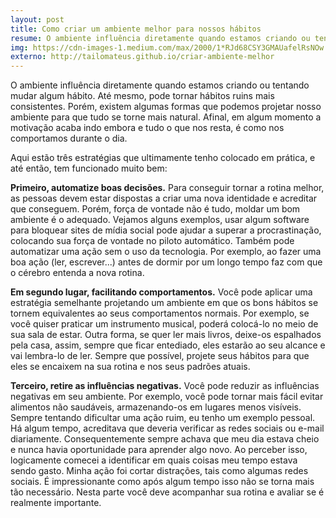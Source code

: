 ```yaml
---
layout: post
title: Como criar um ambiente melhor para nossos hábitos
resume: O ambiente influência diretamente quando estamos criando ou tentando mudar algum hábito.
img: https://cdn-images-1.medium.com/max/2000/1*RJd68CSY3GMAUafelRsNOw.jpeg
externo: http://tailomateus.github.io/criar-ambiente-melhor
---
```


O ambiente influência diretamente quando estamos criando ou tentando mudar algum hábito. Até mesmo, pode tornar hábitos ruins mais consistentes. Porém, existem algumas formas que podemos projetar nosso ambiente para que tudo se torne mais natural. Afinal, em algum momento a motivação acaba indo embora e tudo o que nos resta, é como nos comportamos durante o dia.

Aqui estão três estratégias que ultimamente tenho colocado em prática, e até então, tem funcionado  muito bem:

**Primeiro, automatize boas decisões.**
Para conseguir tornar a rotina melhor, as pessoas devem estar dispostas a criar uma nova identidade e acreditar que conseguem. 
Porém, força de vontade não é tudo, moldar um bom ambiente é o adequado. 
Vejamos alguns exemplos, usar algum software para bloquear sites de mídia social pode ajudar a superar a procrastinação, 
colocando sua força de vontade no piloto automático. Também pode automatizar uma ação sem o uso da tecnologia. Por exemplo, 
ao fazer uma boa ação (ler, escrever...) antes de dormir por um longo tempo faz com que o cérebro entenda a nova rotina. 

**Em segundo lugar, facilitando comportamentos.** Você pode aplicar uma estratégia semelhante projetando um ambiente em que os 
bons hábitos se tornem equivalentes ao seus comportamentos normais. Por exemplo, se você quiser praticar um instrumento 
musical, poderá colocá-lo no meio de sua sala de estar. Outra forma, se quer ler mais livros, deixe-os espalhados pela casa, 
assim, sempre que ficar entediado, eles estarão ao seu alcance e vai lembra-lo de ler. Sempre que possível, 
projete seus hábitos para que eles se encaixem na sua rotina e nos seus padrões atuais.

**Terceiro, retire as influências negativas.** Você pode reduzir as influências negativas em seu ambiente. Por exemplo, 
você pode tornar mais fácil evitar alimentos não saudáveis, armazenando-os em lugares menos visíveis. Sempre tentando 
dificultar uma ação ruim, eu tenho um exemplo pessoal. Há algum tempo, acreditava que deveria verificar as redes sociais 
ou e-mail diariamente. Consequentemente sempre achava que meu dia estava cheio e nunca havia oportunidade para aprender 
algo novo. Ao perceber isso, logicamente comecei a identificar em quais coisas meu tempo estava sendo gasto. Minha ação foi 
cortar distrações, tais como algumas redes sociais. É impressionante como após algum tempo isso não se torna mais tão 
necessário. Nesta parte você deve acompanhar sua rotina e avaliar se é realmente importante.
